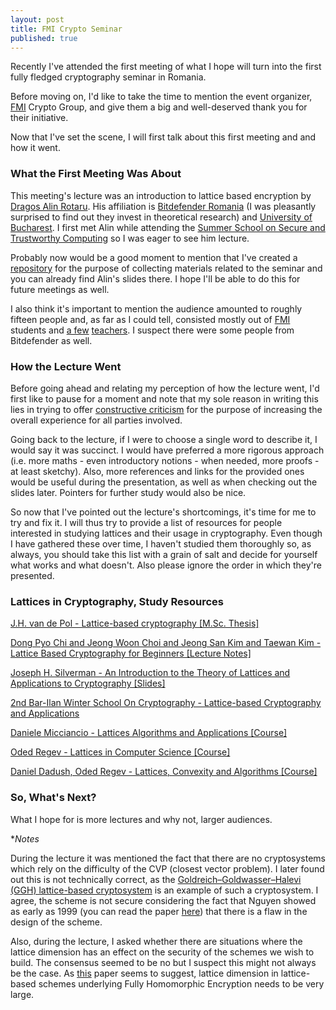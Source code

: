 ```yaml
---
layout: post
title: FMI Crypto Seminar
published: true
---
```




Recently I've attended the first meeting of what I hope will turn into the first fully fledged cryptography seminar in Romania.

Before moving on, I'd like to take the time to mention the event organizer, [FMI](http://fmi.unibuc.ro/) Crypto Group, and give them a big and well-deserved thank you for their initiative.

<!-- more -->

Now that I've set the scene, I will first talk about this first meeting and and how it went.

### What the First Meeting Was About

This meeting's lecture was an introduction to lattice based encryption by [Dragos Alin Rotaru](https://twitter.com/dragosrotaru). His affiliation is [Bitdefender Romania](http://www.bitdefender.ro/) (I was pleasantly surprised to find out they invest in theoretical research) and [University of Bucharest](http://www.unibuc.ro/). I first met Alin while attending the [Summer School on Secure and Trustworthy Computing](http://summerschool.trust.cased.de/) so I was eager to see him lecture.

Probably now would be a good moment to mention that I've created a [repository](https://github.com/iambrosie/FMICryptoSeminar) for the purpose of collecting materials related to the seminar and you can already find Alin's slides there. I hope I'll be able to do this for future meetings as well.

I also think it's important to mention the audience amounted to roughly fifteen people and, as far as I could tell, consisted mostly out of [FMI](http://fmi.unibuc.ro/) students and [a few](http://ruxandraolimid.weebly.com/) [teachers](https://sites.google.com/site/adelageorgescucrypto/). I suspect there were some people from Bitdefender as well.

### How the Lecture Went

Before going ahead and relating my perception of how the lecture went, I'd first like to pause for a moment and note that my sole reason in writing this lies in trying to offer [constructive criticism](https://en.wikipedia.org/wiki/Constructive_criticism) for the purpose of increasing the overall experience for all parties involved.
 
Going back to the lecture, if I were to choose a single word to describe it, I would say it was succinct. I would have preferred a more rigorous approach (i.e. more maths - even introductory notions - when needed, more proofs - at least sketchy). Also, more references and links for the provided ones would be useful during the presentation, as well as when checking out the slides later. Pointers for further study would also be nice.

So now that I've pointed out the lecture's shortcomings, it's time for me to try and fix it. I will thus try to provide a list of resources for people interested in studying lattices and their usage in cryptography. Even though I have gathered these over time, I haven't studied them thoroughly so, as always, you should take this list with a grain of salt and decide for yourself what works and what doesn't. Also please ignore the order in which they're presented.  

### Lattices in Cryptography, Study Resources

[J.H. van de Pol - Lattice-based cryptography \[M.Sc. Thesis\]](http://www.cs.bris.ac.uk/pgrad/csjhvdp/files/ThesisJvdPol.pdf)

[Dong Pyo Chi and Jeong Woon Choi and Jeong San Kim and Taewan Kim - Lattice Based Cryptography for Beginners \[Lecture Notes\]](https://eprint.iacr.org/2015/938)

[Joseph H. Silverman - An Introduction to the Theory of Lattices and Applications to Cryptography \[Slides\]](http://www.math.brown.edu/~jhs/Presentations/WyomingLattices.pdf)

[2nd Bar-Ilan Winter School On Cryptography - Lattice-based Cryptography and Applications](http://crypto.biu.ac.il/2nd-biu-winter-school)

[Daniele Micciancio - Lattices Algorithms and Applications \[Course\]](http://cseweb.ucsd.edu/classes/sp14/cse206A-a/index.html)

[Oded Regev - Lattices in Computer Science \[Course\]](https://www.cims.nyu.edu/~regev/teaching/lattices_fall_2009/)

[Daniel Dadush, Oded Regev - Lattices, Convexity and Algorithms \[Course\]](http://cs.nyu.edu/courses/spring13/CSCI-GA.3033-013/index.html)

 
### So, What's Next?

What I hope for is more lectures and why not, larger audiences.    

*_Notes_  

During the lecture it was mentioned the fact that there are no cryptosystems which rely on the difficulty of the CVP (closest vector problem). I later found out this is not technically correct, as the [Goldreich–Goldwasser–Halevi (GGH) lattice-based cryptosystem](https://en.wikipedia.org/wiki/GGH_encryption_scheme) is an example of such a cryptosystem. I agree, the scheme is not secure considering the fact that Nguyen showed as early as 1999 (you can read the paper [here](http://citeseerx.ist.psu.edu/viewdoc/download?doi=10.1.1.40.1285&rep=rep1&type=pdf)) that there is a flaw in the design of the scheme.

Also, during the lecture, I asked whether there are situations where the lattice dimension has an effect on the security of the schemes we wish to build. The consensus seemed to be no but I suspect this might not always be the case. As [this](https://eprint.iacr.org/2013/630.pdf) paper seems to suggest, lattice dimension in lattice-based schemes underlying Fully Homomorphic Encryption needs to be very large.
